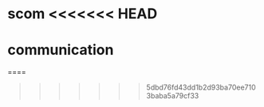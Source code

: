 scom
<<<<<<< HEAD
====

communication
=======
====
>>>>>>> 5dbd76fd43dd1b2d93ba70ee7103baba5a79cf33
